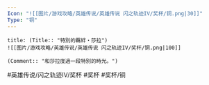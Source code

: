 ```yaml
---
Icon: "![[图片/游戏攻略/英雄传说/英雄传说 闪之轨迹IV/奖杯/铜.png|30]]"
Type: "铜"
---
```

```ad-ed-sen-4-bronze
title: (Title:: "特別的羈絆・莎拉")
![[图片/游戏攻略/英雄传说/英雄传说 闪之轨迹IV/奖杯/铜.png|100]]

(Comment:: "和莎拉度過一段特別的時光。")
```

#英雄传说/闪之轨迹IV/奖杯  #奖杯 #奖杯/铜